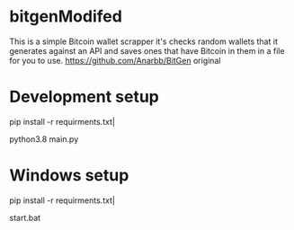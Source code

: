 # bitgenModifed
This is a simple Bitcoin wallet scrapper it's checks random wallets that it generates against an API and saves ones that have Bitcoin in them in a file for you to use.
https://github.com/Anarbb/BitGen original

# Development setup
pip install -r requirments.txt|

python3.8 main.py

# Windows setup
pip install -r requirments.txt|

start.bat
